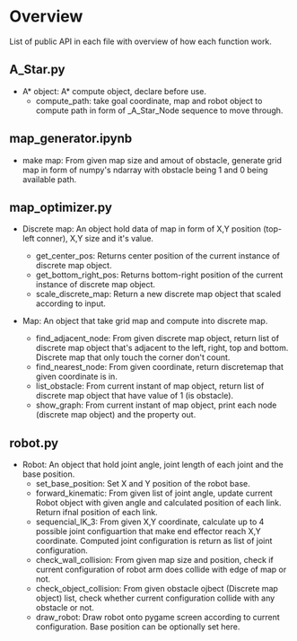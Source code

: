 




# Overview
List of public API in each file with overview of how each function work.

## A_Star.py
- A* object: A* compute object, declare before use.
    - compute_path: take goal coordinate, map and robot object to compute path in form of _A_Star_Node sequence to move through.

## map_generator.ipynb
- make map: From given map size and amout of obstacle, generate grid map in form of numpy's ndarray with obstacle being 1 and 0 being available path.

## map_optimizer.py
- Discrete map: An object hold data of map in form of X,Y position (top-left conner), X,Y size and it's value.
    - get_center_pos: Returns center position of the current instance of discrete map object.
    - get_bottom_right_pos: Returns bottom-right position of the current instance of discrete map object.
    - scale_discrete_map: Return a new discrete map object that scaled according to input.


- Map: An object that take grid map and compute into discrete map.
    - find_adjacent_node: From given discrete map object, return list of discrete map object that's adjacent to the left, right, top and bottom. Discrete map that only touch the corner don't count.
    - find_nearest_node: From given coordinate, return discretemap that given coordinate is in.
    - list_obstacle: From current instant of map object, return list of discrete map object that have value of 1 (is obstacle).
    - show_graph: From current instant of map object, print each node (discrete map object) and the property out.


## robot.py
- Robot: An object that hold joint angle, joint length of each joint and the base position.
    - set_base_position: Set X and Y position of the robot base.
    - forward_kinematic: From given list of joint angle, update current Robot object with given angle and calculated position of each link. Return ifnal position of each link.
    - sequencial_IK_3: From given X,Y coordinate, calculate up to 4 possible joint configuartion that make end effector reach X,Y coordinate. Computed joint configuration is return as list of joint configuration.
    - check_wall_collision: From given map size and position, check if current configuration of robot arm does collide with edge of map or not.
    - check_object_collision: From given obstacle ojbect (Discrete map object) list, check whether current configuration collide with any obstacle or not.
    - draw_robot: Draw robot onto pygame screen according to current configuration. Base position can be optionally set here.
